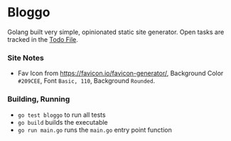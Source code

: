 # Bloggo

Golang built very simple, opinionated static site generator.
Open tasks are tracked in the [Todo File](./todo.diff).

### Site Notes

* Fav Icon from https://favicon.io/favicon-generator/, Background Color `#209CEE`, Font `Basic, 110`, Background `Rounded`.

### Building, Running

* `go test bloggo` to run all tests
* `go build` builds the executable
* `go run main.go` runs the `main.go` entry point function
